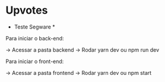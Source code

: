 # Upvotes

* Teste Segware *

Para iniciar o back-end:

-> Acessar a pasta backend
-> Rodar yarn dev ou npm run dev


Para iniciar o front-end:

-> Acessar a pasta frontend
-> Rodar yarn dev ou npm start
